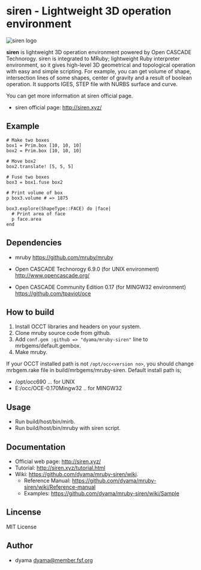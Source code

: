 siren - Lightweight 3D operation environment
=====================================

![siren logo](http://siren.xyz/res/siren_logo.png)

**siren** is lightweight 3D operation environment powered by Open CASCADE Technorogy. siren is integrated to MRuby; lightweight Ruby interpreter environment, so it gives high-level 3D geometrical and topological operation with easy and simple scripting.
For example, you can get volume of shape, intersection lines of some shapes, center of gravity and a result of boolean operation. It supports IGES, STEP file with NURBS surface and curve.

You can get more information at siren official page.

* siren official page: http://siren.xyz/

Example
-------

    # Make two boxes
    box1 = Prim.box [10, 10, 10]
    box2 = Prim.box [10, 10, 10]

    # Move box2
    box2.translate! [5, 5, 5]

    # Fuse two boxes
    box3 = box1.fuse box2

    # Print volume of box
    p box3.volume # => 1875

    box3.explore(ShapeType::FACE) do |face|
      # Print area of face
      p face.area
    end

Dependencies
------------

* mruby
https://github.com/mruby/mruby

* Open CASCADE Technorogy 6.9.0 (for UNIX environment)
http://www.opencascade.org/

* Open CASCADE Community Edition 0.17 (for MINGW32 environment)
https://github.com/tpaviot/oce

How to build
------------
1. Install OCCT libraries and headers on your system.
2. Clone mruby source code from github.
3. Add `conf.gem :github => "dyama/mruby-siren"` line to mrbgems/default.gembox.
4. Make mruby.

If your OCCT installed path is not `/opt/occ<version no>`, you should change mrbgem.rake file in build/mrbgems/mruby-siren.
Default install path is;

  * /opt/occ690 ... for UNIX
  * E:/occ/OCE-0.170Mingw32 .. for MINGW32

Usage
-----
* Run build/host/bin/mirb.
* Run build/host/bin/mruby with siren script.

Documentation
-------------

* Official web page: http://siren.xyz/
* Tutorial: http://siren.xyz/tutorial.html
* Wiki: https://github.com/dyama/mruby-siren/wiki.
  * Reference Manual: https://github.com/dyama/mruby-siren/wiki/Reference-manual
  * Examples: https://github.com/dyama/mruby-siren/wiki/Sample

Lincense
--------
MIT License

Author
------
* dyama <dyama@member.fsf.org>

